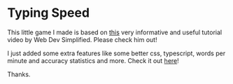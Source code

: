 # Typing Speed

This little game I made is based on [this](https://youtu.be/R-7eQIHRszQ) very informative and useful tutorial video by Web Dev Simplified. Please check him out!

I just added some extra features like some better css, typescript, words per minute and accuracy statistics and more. Check it out [here](https://typing.souvlaki.me)!

Thanks.
